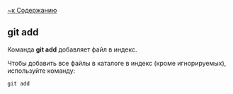 [~к Содержанию](./readme.md)

## **git add**

Команда **git add**  добавляет файл в индекс.

Чтобы добавить все файлы в каталоге в индекс (кроме игнорируемых), используйте команду:

```bash=
git add
```